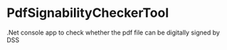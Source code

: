 # PdfSignabilityCheckerTool
.Net console app to check whether the pdf file can be digitally signed by DSS
